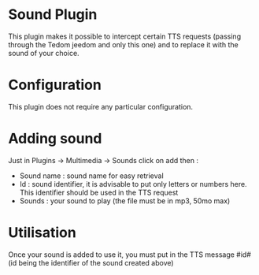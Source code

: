 # Sound Plugin

This plugin makes it possible to intercept certain TTS requests (passing through the Tedom jeedom and only this one) and to replace it with the sound of your choice.

# Configuration

This plugin does not require any particular configuration.

# Adding sound

Just in Plugins -> Multimedia -> Sounds click on add then :

- Sound name : sound name for easy retrieval
- Id : sound identifier, it is advisable to put only letters or numbers here. This identifier should be used in the TTS request
- Sounds : your sound to play (the file must be in mp3, 50mo max)

# Utilisation

Once your sound is added to use it, you must put in the TTS message #id# (id being the identifier of the sound created above)
